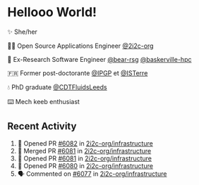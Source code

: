 # Hellooo World!

✨ She/her

👩‍💻 Open Source Applications Engineer [@2i2c-org](https://2i2c.org/)

🐻 Ex-Research Software Engineer [@bear-rsg](https://github.com/bear-rsg) [@baskerville-hpc](https://github.com/baskerville-hpc) 

🇫🇷 Former post-doctorante [@IPGP](https://github.com/IPGP) et [@ISTerre](https://www.isterre.fr/) 

💧 PhD graduate [@CDTFluidsLeeds](https://fluid-dynamics.leeds.ac.uk/) 

⌨️ Mech keeb enthusiast 

## Recent Activity 

<!--START_SECTION:activity-->
1. 💪 Opened PR [#6082](https://github.com/2i2c-org/infrastructure/pull/6082) in [2i2c-org/infrastructure](https://github.com/2i2c-org/infrastructure)
2. 🎉 Merged PR [#6081](https://github.com/2i2c-org/infrastructure/pull/6081) in [2i2c-org/infrastructure](https://github.com/2i2c-org/infrastructure)
3. 💪 Opened PR [#6081](https://github.com/2i2c-org/infrastructure/pull/6081) in [2i2c-org/infrastructure](https://github.com/2i2c-org/infrastructure)
4. 💪 Opened PR [#6080](https://github.com/2i2c-org/infrastructure/pull/6080) in [2i2c-org/infrastructure](https://github.com/2i2c-org/infrastructure)
5. 🗣 Commented on [#6077](https://github.com/2i2c-org/infrastructure/pull/6077#issuecomment-2894022885) in [2i2c-org/infrastructure](https://github.com/2i2c-org/infrastructure)
<!--END_SECTION:activity-->
